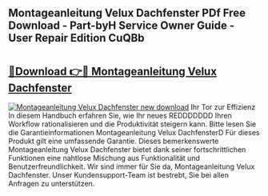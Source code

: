 ## Montageanleitung Velux Dachfenster PDf Free Download - Part-byH Service Owner Guide - User Repair Edition CuQBb

# <h2><a href="http://df8rkg.blite.top/?on=Montageanleitung+Velux+Dachfenster">🔗Download 👉🔴 Montageanleitung Velux Dachfenster</a></h2>

[![Montageanleitung Velux Dachfenster new download](https://i.imgur.com/lujVjoI.png)](http://df8rkg.blite.top/?on=Montageanleitung+Velux+Dachfenster)
Ihr Tor zur Effizienz In diesem Handbuch erfahren Sie, wie Ihr neues REDDDDDDD Ihren Workflow rationalisieren und die Produktivität steigern kann. Bitte lesen Sie die Garantieinformationen Montageanleitung Velux DachfensterD Für dieses Produkt gilt eine umfassende Garantie. Dieses bemerkenswerte Montageanleitung Velux Dachfenster bietet dank seiner fortschrittlichen Funktionen eine nahtlose Mischung aus Funktionalität und Benutzerfreundlichkeit. Wir sind immer für Sie da, Montageanleitung Velux Dachfenster. Unser Kundensupport-Team ist bestrebt, Sie bei allen Anfragen zu unterstützen.
